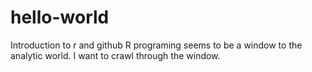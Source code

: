 # hello-world
Introduction to r and github
R programing seems to be a window to the analytic world. I want to crawl through the window.
